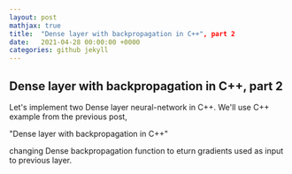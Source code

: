 ```yaml
---
layout: post
mathjax: true
title:  "Dense layer with backpropagation in C++", part 2
date:   2021-04-28 00:00:00 +0000
categories: github jekyll
---
```


## Dense layer with backpropagation in C++, part 2

Let's implement two Dense layer neural-network in C++.
We'll use C++ example from the previous post,

"Dense layer with backpropagation in C++"

changing Dense backpropagation function to eturn gradients used
as input to previous layer.

